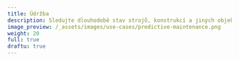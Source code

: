 ```yaml
---
title: Údržba
description: Sledujte dlouhodobě stav strojů, konstrukcí a jiných objektů. Předejděte zastavení výroby, zřícení konstrukce a dalším problémům.
image_preview: /_assets/images/use-cases/predictive-maintenance.png
weight: 20
full: true
draftu: true
---
```

